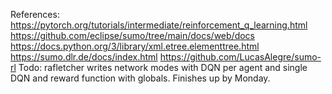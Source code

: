 References:
https://pytorch.org/tutorials/intermediate/reinforcement_q_learning.html
https://github.com/eclipse/sumo/tree/main/docs/web/docs
https://docs.python.org/3/library/xml.etree.elementtree.html
https://sumo.dlr.de/docs/index.html
https://github.com/LucasAlegre/sumo-rl
Todo:
rafletcher writes network modes with DQN per agent and single DQN and reward function with globals. Finishes up by Monday.